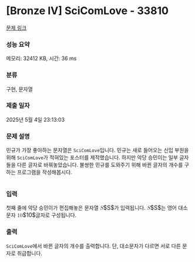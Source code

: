 # [Bronze IV] SciComLove - 33810 

[문제 링크](https://www.acmicpc.net/problem/33810) 

### 성능 요약

메모리: 32412 KB, 시간: 36 ms

### 분류

구현, 문자열

### 제출 일자

2025년 5월 4일 23:13:03

### 문제 설명

<p>민규가 가장 좋아하는 문자열은 <code>SciComLove</code>입니다. 민규는 새로 들어오는 신입 부원을 위해 <code>SciComLove</code>가 적혀있는 포스터를 제작했습니다. 하지만 악당 승민이는 일부 글자들을 다른 글자로 바꿔놓았습니다. 불쌍한 민규를 도와주기 위해 바뀐 글자의 개수를 구하는 프로그램을 작성해봅시다.</p>

<p style="text-align: center;"><img alt="" src="https://upload.acmicpc.net/83974f5b-38da-4b7e-9789-e319774b47b5/-/preview/"></p>

### 입력 

 <p>첫째 줄에 악당 승민이가 편집해놓은 문자열 <mjx-container class="MathJax" jax="CHTML" style="font-size: 109%; position: relative;"><mjx-math class="MJX-TEX" aria-hidden="true"><mjx-mi class="mjx-i"><mjx-c class="mjx-c1D446 TEX-I"></mjx-c></mjx-mi></mjx-math><mjx-assistive-mml unselectable="on" display="inline"><math xmlns="http://www.w3.org/1998/Math/MathML"><mi>S</mi></math></mjx-assistive-mml><span aria-hidden="true" class="no-mathjax mjx-copytext">$S$</span></mjx-container>가 입력됩니다. <mjx-container class="MathJax" jax="CHTML" style="font-size: 109%; position: relative;"><mjx-math class="MJX-TEX" aria-hidden="true"><mjx-mi class="mjx-i"><mjx-c class="mjx-c1D446 TEX-I"></mjx-c></mjx-mi></mjx-math><mjx-assistive-mml unselectable="on" display="inline"><math xmlns="http://www.w3.org/1998/Math/MathML"><mi>S</mi></math></mjx-assistive-mml><span aria-hidden="true" class="no-mathjax mjx-copytext">$S$</span></mjx-container>는 영어 대소문자 <mjx-container class="MathJax" jax="CHTML" style="font-size: 109%; position: relative;"><mjx-math class="MJX-TEX" aria-hidden="true"><mjx-mn class="mjx-n"><mjx-c class="mjx-c31"></mjx-c><mjx-c class="mjx-c30"></mjx-c></mjx-mn></mjx-math><mjx-assistive-mml unselectable="on" display="inline"><math xmlns="http://www.w3.org/1998/Math/MathML"><mn>10</mn></math></mjx-assistive-mml><span aria-hidden="true" class="no-mathjax mjx-copytext">$10$</span></mjx-container>글자로 구성됩니다.</p>

### 출력 

 <p><code>SciComLove</code>에서 바뀐 글자의 개수를 출력합니다. 단, 대소문자가 다르면 서로 다른 문자로 취급합니다.</p>

